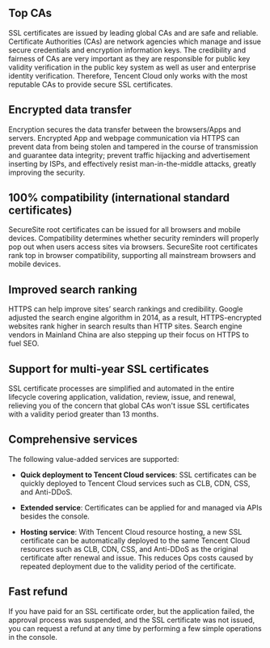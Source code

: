 ## Top CAs

SSL certificates are issued by leading global CAs and are safe and reliable. 
Certificate Authorities (CAs) are network agencies which manage and issue secure credentials and encryption information keys. The credibility and fairness of CAs are very important as they are responsible for public key validity verification in the public key system as well as user and enterprise identity verification. Therefore, Tencent Cloud only works with the most reputable CAs to provide secure SSL certificates.

## Encrypted data transfer

Encryption secures the data transfer between the browsers/Apps and servers.
Encrypted App and webpage communication via HTTPS can prevent data from being stolen and tampered in the course of transmission and guarantee data integrity; prevent traffic hijacking and advertisement inserting by ISPs, and effectively resist man-in-the-middle attacks, greatly improving the security.

## 100% compatibility (international standard certificates)

SecureSite root certificates can be issued for all browsers and mobile devices.
Compatibility determines whether security reminders will properly pop out when users access sites via browsers. SecureSite root certificates rank top in browser compatibility, supporting all mainstream browsers and mobile devices.

## Improved search ranking

HTTPS can help improve sites’ search rankings and credibility.
Google adjusted the search engine algorithm in 2014, as a result, HTTPS-encrypted websites rank higher in search results than HTTP sites. Search engine vendors in Mainland China are also stepping up their focus on HTTPS to fuel SEO. 


## Support for multi-year SSL certificates

SSL certificate processes are simplified and automated in the entire lifecycle covering application, validation, review, issue, and renewal, relieving you of the concern that global CAs won't issue SSL certificates with a validity period greater than 13 months.

## Comprehensive services

The following value-added services are supported:
- **Quick deployment to Tencent Cloud services**: SSL certificates can be quickly deployed to Tencent Cloud services such as CLB, CDN, CSS, and Anti-DDoS.

- **Extended service**: Certificates can be applied for and managed via APIs besides the console.

- **Hosting service**: With Tencent Cloud resource hosting, a new SSL certificate can be automatically deployed to the same Tencent Cloud resources such as CLB, CDN, CSS, and Anti-DDoS as the original certificate after renewal and issue. This reduces Ops costs caused by repeated deployment due to the validity period of the certificate.


## Fast refund

If you have paid for an SSL certificate order, but the application failed, the approval process was suspended, and the SSL certificate was not issued, you can request a refund at any time by performing a few simple operations in the console.
